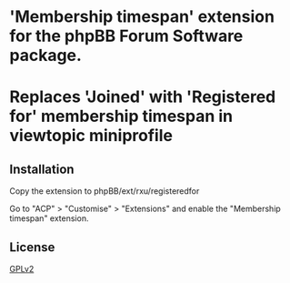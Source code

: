 # 'Membership timespan' extension for the phpBB Forum Software package.
# Replaces 'Joined' with 'Registered for' membership timespan in viewtopic miniprofile

## Installation

Copy the extension to phpBB/ext/rxu/registeredfor

Go to "ACP" > "Customise" > "Extensions" and enable the "Membership timespan" extension.

## License

[GPLv2](license.txt)
